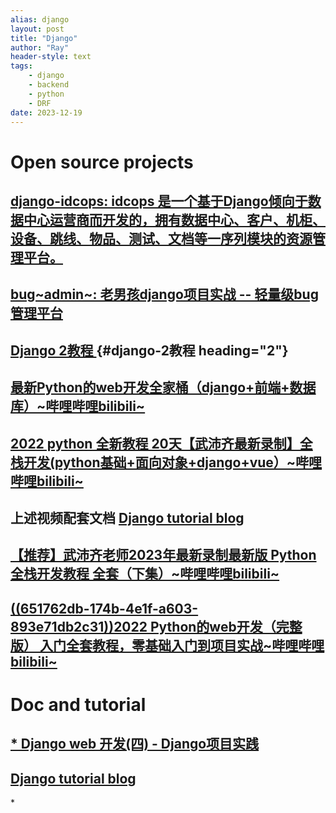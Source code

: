 ```yaml
---
alias: django
layout: post
title: "Django"
author: "Ray"
header-style: text
tags:
    - django
    - backend
    - python
    - DRF
date: 2023-12-19
---
```


# Open source projects

## [django-idcops: idcops 是一个基于Django倾向于数据中心运营商而开发的，拥有数据中心、客户、机柜、设备、跳线、物品、测试、文档等一序列模块的资源管理平台。](https://gitee.com/wenvki/django-idcops?_from=gitee_search#https://gitee.com/link?target=https%3A%2F%2Fgithub.com%2FWenvki%2Fdjango-idcops)

## [bug~admin~: 老男孩django项目实战 -- 轻量级bug管理平台](https://gitee.com/plasticine9750/bug_admin?_from=gitee_search)

## [Django 2教程 ](https://space.bilibili.com/252028233/channel/seriesdetail?sid=1632774) {#django-2教程 heading="2"}

## [最新Python的web开发全家桶（django+前端+数据库）~哔哩哔哩bilibili~](https://www.bilibili.com/video/BV1rT4y1v7uQ)

## [2022 python 全新教程 20天【武沛齐最新录制】全栈开发(python基础+面向对象+django+vue）~哔哩哔哩bilibili~](https://www.bilibili.com/video/BV14o4y1r7j1)

## 上述视频配套文档 [Django tutorial blog](https://poker.blog.csdn.net/?type=blog)

## [【推荐】武沛齐老师2023年最新录制最新版 Python全栈开发教程 全套（下集）~哔哩哔哩bilibili~](https://www.bilibili.com/video/BV1b94y1p7EM)

## [((651762db-174b-4e1f-a603-893e71db2c31))2022 Python的web开发（完整版） 入门全套教程，零基础入门到项目实战~哔哩哔哩bilibili~](https://www.bilibili.com/video/BV1324y1f7iJ)

# Doc and tutorial

## [\* Django web 开发(四) - Django项目实践](https://poker.blog.csdn.net/article/details/128716177?ydreferer=aHR0cHM6Ly9ibG9nLmNzZG4ubmV0L3FxXzQzMTM5MTQ1L2NhdGVnb3J5XzEyMTI1NzEyLmh0bWw%3D?ydreferer=aHR0cHM6Ly9ibG9nLmNzZG4ubmV0L3FxXzQzMTM5MTQ1L2NhdGVnb3J5XzEyMTI1NzEyLmh0bWw%3D)

## [Django tutorial blog](https://poker.blog.csdn.net/?type=blog)

\*
